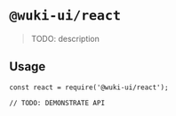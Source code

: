 # `@wuki-ui/react`

> TODO: description

## Usage

```
const react = require('@wuki-ui/react');

// TODO: DEMONSTRATE API
```
